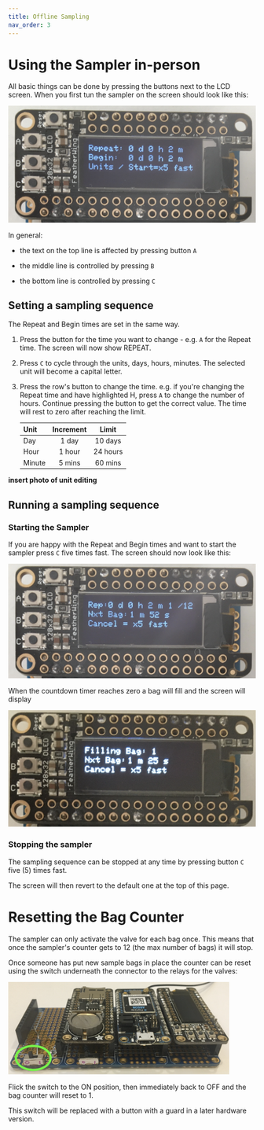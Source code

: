 ```yaml
---
title: Offline Sampling
nav_order: 3
---
```


# Using the Sampler in-person

All basic things can be done by pressing the buttons next to the LCD screen.  When you first tun the sampler on the screen should look like this:

<img src="img/Default_Screen.png" width="600:" />



In general:

- the text on the top line is affected by pressing button `A`

- the middle line is controlled by pressing `B`
- the bottom line is controlled by pressing `C`



## Setting a sampling sequence

The Repeat and Begin times are set in the same way.

1. Press the button for the time you want to change - e.g. `A` for the Repeat time.  The screen will now show REPEAT.

2. Press `C` to cycle through the units, days, hours, minutes.  The selected unit will become a capital letter.

3. Press the row's button to change the time.  e.g. if you're changing the Repeat time and have highlighted H, press `A` to change the number of hours.  Continue pressing the button to get the correct value.  The time will rest to zero after reaching the limit.

   | Unit   | Increment |  Limit   |
   | :----- | :-------: | :------: |
   | Day    |   1 day   | 10 days  |
   | Hour   |  1 hour   | 24 hours |
   | Minute |  5 mins   | 60 mins  |



**insert photo of unit editing**





## Running a sampling sequence

### Starting the Sampler

If you are happy with the Repeat and Begin times and want to start the sampler press `C` five times fast. The screen should now look like this:

<img src="img/Sampling_Screen.png" width="600" />



When the countdown timer reaches zero a bag will fill and the screen will display

<img src="img/Filling_Screen.png" width="600" />

### Stopping the sampler

The sampling sequence can be stopped at any time by pressing button `C` five (5) times fast. 

The screen will then revert to the default one at the top of this page.



# Resetting the Bag Counter

The sampler can only activate the valve for each bag once.  This means that once the sampler's counter gets to 12 (the max number of bags) it will stop.

Once someone has put new sample bags in place the counter can be reset using the switch underneath the connector to the relays for the valves:

<img src="img/ResetBagNumber.png" width="450"/>

Flick the switch to the ON position, then immediately back to OFF and the bag counter will reset to 1.

This switch will be replaced with a button with a guard in a later hardware version.